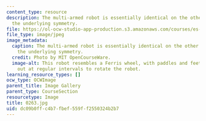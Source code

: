 ```yaml
---
content_type: resource
description: The multi-armed robot is essentially identical on the other side; note
  the underlying symmetry.
file: https://ol-ocw-studio-app-production.s3.amazonaws.com/courses/es-293-lego-robotics-spring-2007/dc09b0ffc4b7fbef559ff2550324b2b7_0264.jpg
file_type: image/jpeg
image_metadata:
  caption: The multi-armed robot is essentially identical on the other side; note
    the underlying symmetry.
  credit: Photo by MIT OpenCourseWare.
  image-alt: This robot resembles a Ferris wheel, with paddles and feet extending
    out at regular intervals to rotate the robot.
learning_resource_types: []
ocw_type: OCWImage
parent_title: Image Gallery
parent_type: CourseSection
resourcetype: Image
title: 0263.jpg
uid: dc09b0ff-c4b7-fbef-559f-f2550324b2b7
---
```

